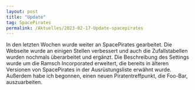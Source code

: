 ```yaml
---
layout: post
title: "Update"
tag: SpacePirates
permalink: /Aktuelles/2023-02-17-Update-spacepirates
---
```


In den letzten Wochen wurde weiter an SpacePirates gearbeitet. Die Webseite wurde an einigen Stellen verbessert und auch die Zufallstabellen wurden nochmals überarbeitet und ergänzt. Die Beschreibung des Settings wurde um die Ramsch Incorporated erweitert, die bereits in älteren Versionen von SpacePirates in der Ausrüstungsliste erwähnt wurde. Außerdem habe ich begonnen, einen neuen Piratentreffpunkt, die Foo-Bar, auszuarbeiten.
